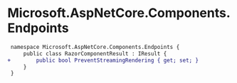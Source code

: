 # Microsoft.AspNetCore.Components.Endpoints

``` diff
 namespace Microsoft.AspNetCore.Components.Endpoints {
     public class RazorComponentResult : IResult {
+        public bool PreventStreamingRendering { get; set; }
     }
 }
```

